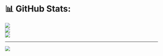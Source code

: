 # 📊 GitHub Stats:
![](https://github-readme-stats.vercel.app/api?username=m-a45&theme=dark&hide_border=false&include_all_commits=false&count_private=false)<br/>
![](https://nirzak-streak-stats.vercel.app/?user=m-a45&theme=dark&hide_border=false)<br/>
![](https://github-readme-stats.vercel.app/api/top-langs/?username=m-a45&theme=dark&hide_border=false&include_all_commits=false&count_private=false&layout=compact)

---
[![](https://visitcount.itsvg.in/api?id=m-a45&icon=0&color=0)](https://visitcount.itsvg.in)

<!-- Proudly created with GPRM ( https://gprm.itsvg.in ) -->
